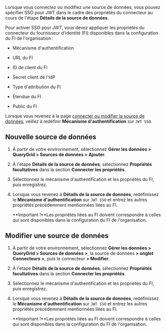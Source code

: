 Lorsque vous connectez ou modifiez une source de données, vous pouvez spécifier SSO pour JWT dans le cadre des propriétés du connecteur au cours de l'étape **Détails de la source de données**.

Pour activer SSO pour JWT, vous devez appliquer les propriétés du connecteur du fournisseur d'identité (FI) disponibles dans la configuration du FI de l'organisation :

-   Mécanisme d'authentification

-   URL du FI

-   ID de client du FI

-   Secret client de l'IdP

-   Type d'attribution du FI

-   Étendue du FI

-   Public du FI

Lorsque vous revenez à la page [connecter ou modifier la source de données](znp1640282079399.md), veillez à redéfinir **Mécanisme d'authentification** sur `JWT SSO`.

Nouvelle source de données
--------------------------

1.  À partir de votre environnement, sélectionnez **Gérer les données \> QueryGrid \> Sources de données \> Ajouter**.

2.  À l'étape **Détails de la source de données**, sélectionnez **Propriétés facultatives** dans la section **Connecter les propriétés**.

3.  Sélectionnez le mécanisme d'authentification et les propriétés du FI, puis enregistrez.

4.  Lorsque vous revenez à **Détails de la source de données**, redéfinissez le **Mécanisme d'authentification** sur `JWT SSO` et entrez les autres propriétés précédemment mentionnées liées au FI.

    **Important !**Les propriétés liées au FI doivent correspondre à celles qui sont disponibles dans la configuration du FI de l'organisation.

Modifier une source de données
------------------------------

1.  À partir de votre environnement, sélectionnez **Gérer les données \> QueryGrid \> Sources de données \>**, la source de données **\> onglet Connecteurs \>**, puis le connecteur **\> Modifier**.

2.  À l'étape **Détails de la source de données**, sélectionnez **Propriétés facultatives** dans la section **Connecter les propriétés**.

3.  Sélectionnez le mécanisme d'authentification et les propriétés du FI, puis enregistrez.

4.  Lorsque vous revenez à **Détails de la source de données**, redéfinissez le **Mécanisme d'authentification** sur `JWT SSO` et entrez les autres propriétés précédemment mentionnées liées au FI.

    **Important !**Les propriétés liées au FI doivent correspondre à celles qui sont disponibles dans la configuration du FI de l'organisation.
